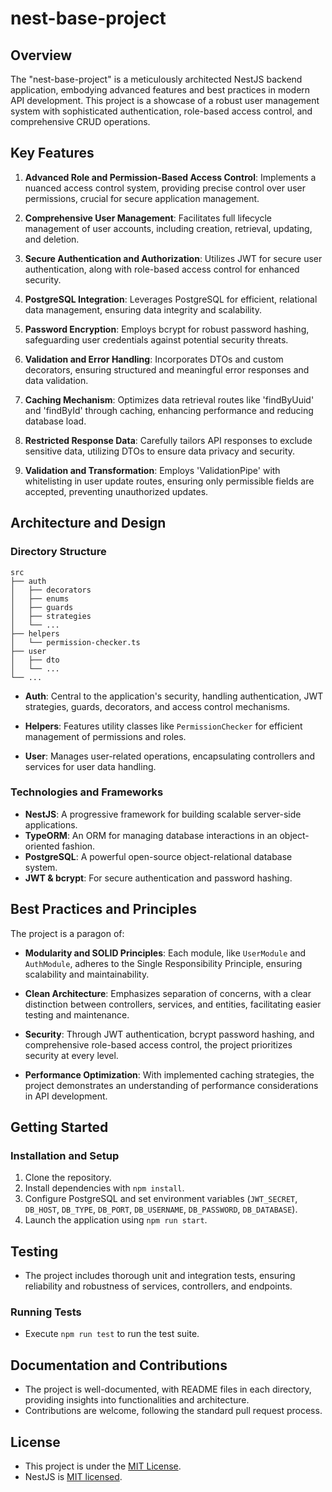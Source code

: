 # nest-base-project

## Overview

The "nest-base-project" is a meticulously architected NestJS backend application, embodying advanced features and best practices in modern API development. This project is a showcase of a robust user management system with sophisticated authentication, role-based access control, and comprehensive CRUD operations. 

## Key Features

1. **Advanced Role and Permission-Based Access Control**: Implements a nuanced access control system, providing precise control over user permissions, crucial for secure application management.

2. **Comprehensive User Management**: Facilitates full lifecycle management of user accounts, including creation, retrieval, updating, and deletion.

3. **Secure Authentication and Authorization**: Utilizes JWT for secure user authentication, along with role-based access control for enhanced security.

4. **PostgreSQL Integration**: Leverages PostgreSQL for efficient, relational data management, ensuring data integrity and scalability.

5. **Password Encryption**: Employs bcrypt for robust password hashing, safeguarding user credentials against potential security threats.

6. **Validation and Error Handling**: Incorporates DTOs and custom decorators, ensuring structured and meaningful error responses and data validation.

7. **Caching Mechanism**: Optimizes data retrieval routes like 'findByUuid' and 'findById' through caching, enhancing performance and reducing database load.

8. **Restricted Response Data**: Carefully tailors API responses to exclude sensitive data, utilizing DTOs to ensure data privacy and security.

9. **Validation and Transformation**: Employs 'ValidationPipe' with whitelisting in user update routes, ensuring only permissible fields are accepted, preventing unauthorized updates.

## Architecture and Design

### Directory Structure

```
src
├── auth
│   ├── decorators
│   ├── enums
│   ├── guards
│   ├── strategies
│   └── ...
├── helpers
│   └── permission-checker.ts
├── user
│   ├── dto
│   └── ...
└── ...
```

- **Auth**: Central to the application's security, handling authentication, JWT strategies, guards, decorators, and access control mechanisms.

- **Helpers**: Features utility classes like `PermissionChecker` for efficient management of permissions and roles.

- **User**: Manages user-related operations, encapsulating controllers and services for user data handling.

### Technologies and Frameworks

- **NestJS**: A progressive framework for building scalable server-side applications.
- **TypeORM**: An ORM for managing database interactions in an object-oriented fashion.
- **PostgreSQL**: A powerful open-source object-relational database system.
- **JWT & bcrypt**: For secure authentication and password hashing.

## Best Practices and Principles

The project is a paragon of:

- **Modularity and SOLID Principles**: Each module, like `UserModule` and `AuthModule`, adheres to the Single Responsibility Principle, ensuring scalability and maintainability.

- **Clean Architecture**: Emphasizes separation of concerns, with a clear distinction between controllers, services, and entities, facilitating easier testing and maintenance.

- **Security**: Through JWT authentication, bcrypt password hashing, and comprehensive role-based access control, the project prioritizes security at every level.

- **Performance Optimization**: With implemented caching strategies, the project demonstrates an understanding of performance considerations in API development.

## Getting Started

### Installation and Setup

1. Clone the repository.
2. Install dependencies with `npm install`.
3. Configure PostgreSQL and set environment variables (`JWT_SECRET`, `DB_HOST`, `DB_TYPE`, `DB_PORT`, `DB_USERNAME`, `DB_PASSWORD`, `DB_DATABASE`).
4. Launch the application using `npm run start`.


## Testing

- The project includes thorough unit and integration tests, ensuring reliability and robustness of services, controllers, and endpoints.

### Running Tests

- Execute `npm run test` to run the test suite.

## Documentation and Contributions

- The project is well-documented, with README files in each directory, providing insights into functionalities and architecture.
- Contributions are welcome, following the standard pull request process.

## License

- This project is under the [MIT License](LICENSE).
- NestJS is [MIT licensed](LICENSE).

